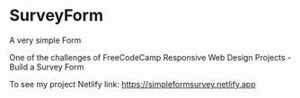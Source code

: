 # SurveyForm
A very simple Form

One of the challenges of FreeCodeCamp Responsive Web Design Projects - Build a Survey Form

To see my project
Netlify link: https://simpleformsurvey.netlify.app
